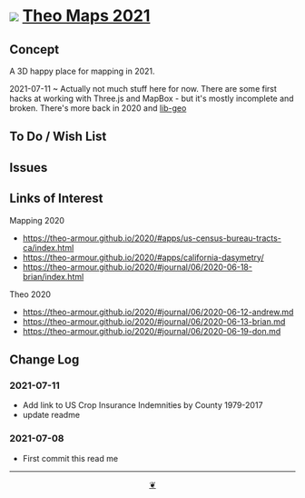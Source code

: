 # [![](https://theo-armour.github.io/maps-2021/lib/assets/icons/mark-github.svg )](https://github.com/theo-armour/maps-2021/ "Source code on GitHub" ) [Theo Maps 2021]( https://theo-armour.github.io/maps-2021/ "Home page" )


<!--@@@
<div class=iframe-resize ><iframe src=https://theo-armour.github.io/maps-2021/sandbox/us-county-votes/ height=100% width=100% ></iframe></div>
_"US County Presidents Votes" in a resizable window. One finger to rotate. Two to zoom._

### Full Screen: [US County Presidents Vote]( https://theo-armour.github.io/maps-2021/sandbox/us-county-votes/ )


### Full Screen: [US Crop Insurance Indemnities by County 1979-2017  ]( https://theo-armour.github.io/maps-2021/sandbox/globe-us-county-indemnity/ )
@@@-->

## Concept

A 3D happy place for mapping in 2021.

2021-07-11 ~ Actually not much stuff here for now. There are some first hacks at working with Three.js and MapBox - but it's mostly incomplete and broken. There's more back in 2020 and [lib-geo]( https://pushme-pullyou.github.io/tootoo-2021/#lib-geo/README.md )


## To Do / Wish List


## Issues


## Links of Interest

Mapping 2020

* https://theo-armour.github.io/2020/#apps/us-census-bureau-tracts-ca/index.html
* https://theo-armour.github.io/2020/#apps/california-dasymetry/
* https://theo-armour.github.io/2020/#journal/06/2020-06-18-brian/index.html

Theo 2020

* https://theo-armour.github.io/2020/#journal/06/2020-06-12-andrew.md
* https://theo-armour.github.io/2020/#journal/06/2020-06-13-brian.md
* https://theo-armour.github.io/2020/#journal/06/2020-06-19-don.md


## Change Log

### 2021-07-11

* Add link to US Crop Insurance Indemnities by County 1979-2017
* update readme

### 2021-07-08

* First commit this read me


***

<center title="Hello! Click me to go up to the top" ><a class=aDingbat href=javascript:window.scrollTo(0,0);> ❦ </a></center>

